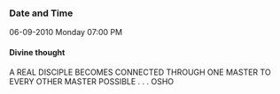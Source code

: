 ### Date and Time

06-09-2010 Monday 07:00 PM

#### Divine thought

A REAL DISCIPLE BECOMES CONNECTED THROUGH ONE MASTER TO EVERY OTHER MASTER POSSIBLE . . . OSHO

